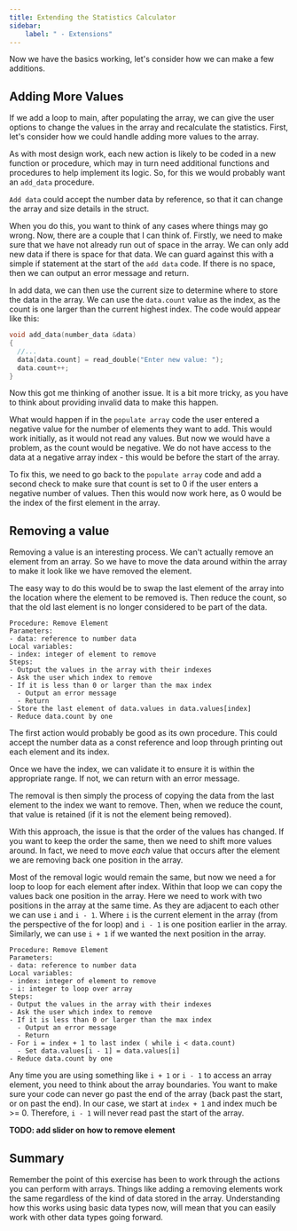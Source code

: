 ```yaml
---
title: Extending the Statistics Calculator
sidebar:
    label: " - Extensions"
---
```


Now we have the basics working, let's consider how we can make a few additions.

## Adding More Values

If we add a loop to main, after populating the array, we can give the user options to change the values in the array and recalculate the statistics. First, let's consider how we could handle adding more values to the array.

As with most design work, each new action is likely to be coded in a new function or procedure, which may in turn need additional functions and procedures to help implement its logic. So, for this we would probably want an `add_data` procedure.

`Add data` could accept the number data by reference, so that it can change the array and size details in the struct.

When you do this, you want to think of any cases where things may go wrong. Now, there are a couple that I can think of. Firstly, we need to make sure that we have not already run out of space in the array. We can only add new data if there is space for that data. We can guard against this with a simple if statement at the start of the `add data` code. If there is no space, then we can output an error message and return.

In add data, we can then use the current size to determine where to store the data in the array. We can use the `data.count` value as the index, as the count is one larger than the current highest index. The code would appear like this:

```cpp
void add_data(number_data &data)
{
  //...
  data[data.count] = read_double("Enter new value: ");
  data.count++;
}
```

Now this got me thinking of another issue. It is a bit more tricky, as you have to think about providing invalid data to make this happen.

What would happen if in the `populate array` code the user entered a negative value for the number of elements they want to add. This would work initially, as it would not read any values. But now we would have a problem, as the count would be negative. We do not have access to the data at a negative array index - this would be before the start of the array.

To fix this, we need to go back to the `populate array` code and add a second check to make sure that count is set to 0 if the user enters a negative number of values. Then this would now work here, as 0 would be the index of the first element in the array.

## Removing a value

Removing a value is an interesting process. We can't actually remove an element from an array. So we have to move the data around within the array to make it look like we have removed the element.

The easy way to do this would be to swap the last element of the array into the location where the element to be removed is. Then reduce the count, so that the old last element is no longer considered to be part of the data.

```
Procedure: Remove Element
Parameters:
- data: reference to number data
Local variables:
- index: integer of element to remove
Steps:
- Output the values in the array with their indexes
- Ask the user which index to remove
- If it is less than 0 or larger than the max index
  - Output an error message
  - Return
- Store the last element of data.values in data.values[index]
- Reduce data.count by one
```

The first action would probably be good as its own procedure. This could accept the number data as a const reference and loop through printing out each element and its index.

Once we have the index, we can validate it to ensure it is within the appropriate range. If not, we can return with an error message.

The removal is then simply the process of copying the data from the last element to the index we want to remove. Then, when we reduce the count, that value is retained (if it is not the element being removed).

With this approach, the issue is that the order of the values has changed. If you want to keep the order the same, then we need to shift more values around. In fact, we need to move *each* value that occurs after the element we are removing back one position in the array.

Most of the removal logic would remain the same, but now we need a for loop to loop for each element after index. Within that loop we can copy the values back one position in the array. Here we need to work with two positions in the array at the same time. As they are adjacent to each other we can use `i` and `i - 1`. Where `i` is the current element in the array (from the perspective of the for loop) and `i - 1` is one position earlier in the array. Similarly, we can use `i + 1` if we wanted the next position in the array.

```
Procedure: Remove Element
Parameters:
- data: reference to number data
Local variables:
- index: integer of element to remove
- i: integer to loop over array
Steps:
- Output the values in the array with their indexes
- Ask the user which index to remove
- If it is less than 0 or larger than the max index
  - Output an error message
  - Return
- For i = index + 1 to last index ( while i < data.count)
  - Set data.values[i - 1] = data.values[i]
- Reduce data.count by one
```

Any time you are using something like `i + 1` or `i - 1` to access an array element, you need to think about the array boundaries. You want to make sure your code can never go past the end of the array (back past the start, or on past the end). In our case, we start at `index + 1` and index much be >= 0. Therefore, `i - 1` will never read past the start of the array.

**TODO: add slider on how to remove element**

## Summary

Remember the point of this exercise has been to work through the actions you can perform with arrays. Things like adding a removing elements work the same regardless of the kind of data stored in the array. Understanding how this works using basic data types now, will mean that you can easily work with other data types going forward.
